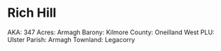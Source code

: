 # Rich Hill

AKA: 347
Acres: Armagh
Barony: Kilmore
County: Oneilland West
PLU: Ulster
Parish: Armagh
Townland: Legacorry